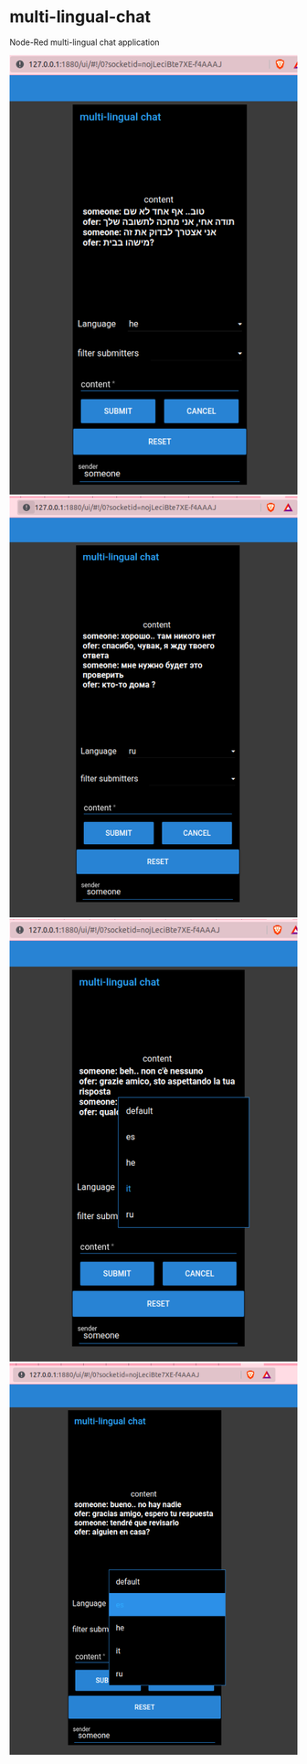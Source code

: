 # multi-lingual-chat
Node-Red multi-lingual chat application


![chat-heb](https://raw.githubusercontent.com/ofer-shaham/multi-lingual-chat/main/images/he.png)
![chat-heb](https://raw.githubusercontent.com/ofer-shaham/multi-lingual-chat/main/images/ru.png)
![chat-heb](https://raw.githubusercontent.com/ofer-shaham/multi-lingual-chat/main/images/it.png)
![chat-heb](https://raw.githubusercontent.com/ofer-shaham/multi-lingual-chat/main/images/es.png)
